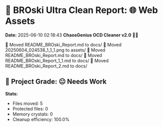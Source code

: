 # 🧹 BROski Ultra Clean Report: 🌐 Web Assets
**Date:** 2025-06-10 02:18:43
**ChaosGenius OCD Cleaner v2.0** 🧠💜

📁 Moved README_BROski_Report.md to docs/
📁 Moved 20250604_024538_1_1_1.png to assets/
📁 Moved README_BROski_Report.md to docs/
📁 Moved README_BROski_Report_1_1.md to docs/
📁 Moved README_BROski_Report_2.md to docs/

## 🧠 Project Grade: 😐 Needs Work
**Stats:**
- Files moved: 5
- Protected files: 0
- Memory crystals: 0
- Cleanup efficiency: 100.0%